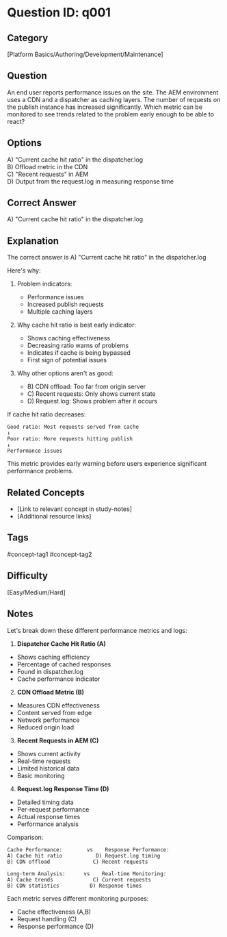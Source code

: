 # Question ID: q001

## Category
[Platform Basics/Authoring/Development/Maintenance]

## Question
An end user reports performance issues on the site. The AEM environment uses a CDN and a dispatcher as caching layers. The number of requests on the publish instance has increased significantly.
Which metric can be monitored to see trends related to the problem early enough to be able to react?

## Options
A) "Current cache hit ratio" in the dispatcher.log  <br /> 
B) Offload metric in the CDN  <br /> 
C) "Recent requests" in AEM <br /> 
D) Output from the request.log in measuring response time  <br /> 

## Correct Answer
A) "Current cache hit ratio" in the dispatcher.log 

## Explanation
The correct answer is A) "Current cache hit ratio" in the dispatcher.log

Here's why:
1. Problem indicators:
   - Performance issues
   - Increased publish requests
   - Multiple caching layers

2. Why cache hit ratio is best early indicator:
   - Shows caching effectiveness
   - Decreasing ratio warns of problems
   - Indicates if cache is being bypassed
   - First sign of potential issues

3. Why other options aren't as good:
   - B) CDN offload: Too far from origin server
   - C) Recent requests: Only shows current state
   - D) Request.log: Shows problem after it occurs

If cache hit ratio decreases:
```
Good ratio: Most requests served from cache
↓
Poor ratio: More requests hitting publish
↓
Performance issues
```

This metric provides early warning before users experience significant performance problems.

## Related Concepts
- [Link to relevant concept in study-notes]
- [Additional resource links]

## Tags
#concept-tag1 #concept-tag2

## Difficulty
[Easy/Medium/Hard]

## Notes
Let's break down these different performance metrics and logs:

1. **Dispatcher Cache Hit Ratio (A)**
- Shows caching efficiency
- Percentage of cached responses
- Found in dispatcher.log
- Cache performance indicator

2. **CDN Offload Metric (B)**
- Measures CDN effectiveness
- Content served from edge
- Network performance
- Reduced origin load

3. **Recent Requests in AEM (C)**
- Shows current activity
- Real-time requests
- Limited historical data
- Basic monitoring

4. **Request.log Response Time (D)**
- Detailed timing data
- Per-request performance
- Actual response times
- Performance analysis

Comparison:
```
Cache Performance:        vs    Response Performance:
A) Cache hit ratio           D) Request.log timing
B) CDN offload              C) Recent requests

Long-term Analysis:      vs    Real-time Monitoring:
A) Cache trends             C) Current requests
B) CDN statistics          D) Response times
```

Each metric serves different monitoring purposes:
- Cache effectiveness (A,B)
- Request handling (C)
- Response performance (D)